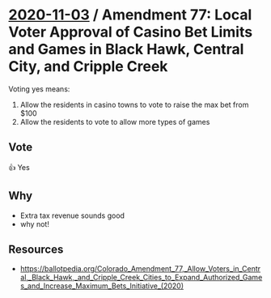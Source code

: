 # [2020-11-03](README.md) / Amendment 77: Local Voter Approval of Casino Bet Limits and Games in Black Hawk, Central City, and Cripple Creek

Voting yes means:

1. Allow the residents in casino towns to vote to raise the max bet from $100
2. Allow the residents to vote to allow more types of games

## Vote

👍 Yes

## Why

- Extra tax revenue sounds good
- why not!

## Resources

- https://ballotpedia.org/Colorado_Amendment_77,_Allow_Voters_in_Central,_Black_Hawk,_and_Cripple_Creek_Cities_to_Expand_Authorized_Games_and_Increase_Maximum_Bets_Initiative_(2020)
